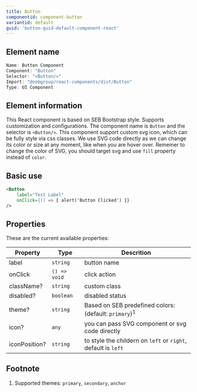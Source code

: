 ```yaml
---
title: Button
componentid: component-button
variantid: default
guid: 'button-guid-default-component-react'
---
```


## Element name
```javascript
Name: Button Component
Component: "Button"
Selector: "<Button/>"
Import: "@sebgroup/react-components/dist/Button"
Type: UI Component
```

## Element information 
This React component is based on SEB Bootstrap style. Supports customization and configurations. The component name is `Button` and the selector is `<Button/>`. This component support custom svg icon, which can be fully style via css classes. We use SVG code directly as we can change its color or size at any moment, like when you are hover over. Rememer to change the color of SVG, you should target svg and use `fill` property instead of `color`.

## Basic use
```html
<Button
    label="Test Label"
    onClick={() => { alert('Button Clicked') }}
/>
```

## Properties
These are the current available properties:

| Property   | Type                   | Descrition                                                       |
| ---------- | ---------------------- | ---------------------------------------------------------------- |
| label      | `string`               | button name                                                      |
| onClick    | `() => void`           | click action                                                     |
| className? | `string`               | custom class                                                     |
| disabled?  | `boolean`              | disabled status                                                  |
| theme?     | `string`               | Based on SEB predefined colors: (default: `primary`)<sup>1</sup> |
| icon?   | `any`    | you can pass SVG component or svg code directly|
| iconPosition?     | `string`               | to style the childern on `left` or `right`, default is `left` |


## Footnote
1. Supported themes: `primary`, `secondary`, `anchor`
